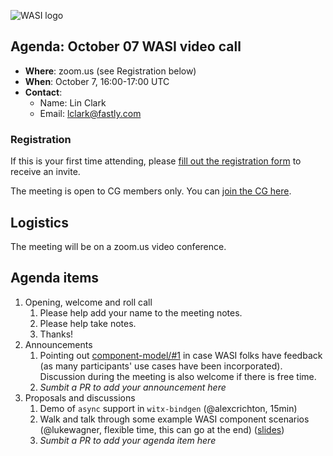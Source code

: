 ![WASI logo](https://raw.githubusercontent.com/WebAssembly/WASI/main/WASI.png)

## Agenda: October 07 WASI video call

- **Where**: zoom.us (see Registration below)
- **When**: October 7, 16:00-17:00 UTC
- **Contact**:
  - Name: Lin Clark
  - Email: lclark@fastly.com

### Registration

If this is your first time attending, please [fill out the registration form](https://docs.google.com/forms/d/e/1FAIpQLSdpO6Lp2L_dZ2_oiDgzjKx7pb7s2YYHjeSIyfHWZZGSKoZKWQ/viewform?usp=sf_link) to receive an invite.

The meeting is open to CG members only. You can [join the CG here](https://www.w3.org/community/webassembly/).

## Logistics

The meeting will be on a zoom.us video conference.

## Agenda items

1. Opening, welcome and roll call
    1. Please help add your name to the meeting notes.
    1. Please help take notes.
    1. Thanks!
1. Announcements
    1. Pointing out [component-model/#1](https://github.com/WebAssembly/component-model/pull/1) in case WASI folks have feedback (as many participants' use cases have been incorporated).  Discussion during the meeting is also welcome if there is free time.
    3. _Sumbit a PR to add your announcement here_
1. Proposals and discussions
    1. Demo of `async` support in `witx-bindgen` (@alexcrichton, 15min)
    1. Walk and talk through some example WASI component scenarios (@lukewagner, flexible time, this can go at the end) ([slides](https://docs.google.com/presentation/d/11lY9GBghZJ5nCFrf4MKWVrecQude0xy_buE--tnO9kQ))
    1. _Sumbit a PR to add your agenda item here_
